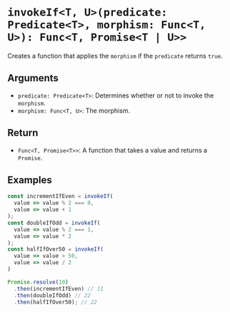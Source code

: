 # `invokeIf<T, U>(predicate: Predicate<T>, morphism: Func<T, U>): Func<T, Promise<T | U>>`

Creates a function that applies the `morphism` if the `predicate` returns `true`.

## Arguments

* `predicate: Predicate<T>`: Determines whether or not to invoke the `morphism`.
* `morphism: Func<T, U>`: The morphism.

## Return

* `Func<T, Promise<T>>`: A function that takes a value and returns a `Promise`.

## Examples

```javascript
const incrementIfEven = invokeIf(
  value => value % 2 === 0,
  value => value + 1
);
const doubleIfOdd = invokeIf(
  value => value % 2 === 1,
  value => value * 2
);
const halfIfOver50 = invokeIf(
  value => value > 50,
  value => value / 2
)

Promise.resolve(10)
  .then(incrementIfEven) // 11
  .then(doubleIfOdd) // 22
  .then(halfIfOver50); // 22
```
